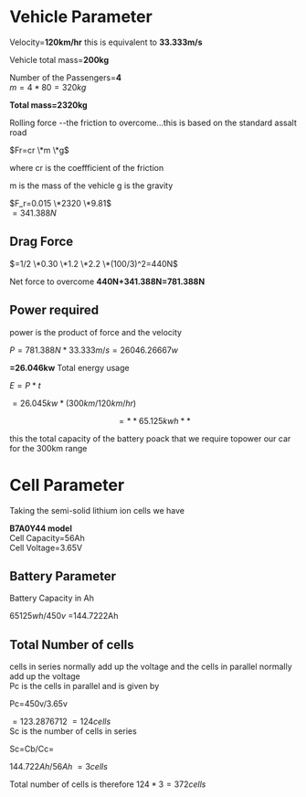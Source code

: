 # Vehicle Parameter

  Velocity=**120km/hr**
  this is equivalent to **33.333m/s**
  
  Vehicle total mass=**200kg**

Number of the Passengers=**4**  
 $m=4*80=320kg$

**Total mass=2320kg**

Rolling force --the friction to overcome...this is based on the standard assalt road  


$Fr=cr \*m \*g$


where cr is the coeffficient of the friction

m is the mass of the vehicle
g is the gravity 


$F_r=0.015 \*2320 \*9.81$  
 $=341.388N$


## Drag Force 
 
$=1/2 \*0.30 \*1.2 \*2.2 \*(100/3)^2=440N$


Net force to overcome
**440N+341.388N=781.388N**

## Power required
power is the product of force and the velocity 


$P=781.388N*33.333m/s=26046.26667w$


**=26.046kw**
Total energy usage


$E=P*t$

$=26.045kw*(300km/120km/hr)$

$$=**65.125kwh**$$


this the total capacity of the battery poack that we require topower our car for the 300km range

# Cell Parameter

Taking the semi-solid lithium ion cells we have

**B7A0Y44 model**  
Cell Capacity=56Ah  
Cell Voltage=3.65V  

## Battery Parameter 
Battery Capacity in Ah  


  $65125wh/450v$
  =144.7222Ah

## Total Number of cells
cells in series normally add up the voltage and the cells in parallel normally add up the voltage  
Pc is the cells in parallel and is given by    


Pc=450v/3.65v  


$=123.2876712~=124cells$   
Sc is the number of cells in series  


Sc=Cb/Cc=

$144.722Ah/56Ah~=3 cells$  


Total number of cells is therefore
$124*3=372cells$   


